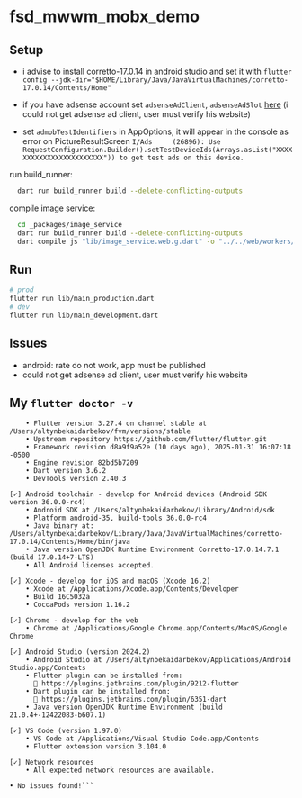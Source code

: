 # fsd_mwwm_mobx_demo

## Setup

- i advise to install corretto-17.0.14 in android studio and set it with
  `flutter config --jdk-dir="$HOME/Library/Java/JavaVirtualMachines/corretto-17.0.14/Contents/Home"`

- if you have adsense account set `adsenseAdClient`, `adsenseAdSlot` [here](https://github.com/altynbek132/fsd_mwwm_mobx_demo/blob/main/lib/shared/config/options.dart#L8-L9) (i could not get adsense ad client, user must verify his website)

- set `admobTestIdentifiers` in AppOptions, it will appear in the console as error on PictureResultScreen
  `I/Ads     (26896): Use RequestConfiguration.Builder().setTestDeviceIds(Arrays.asList("XXXXXXXXXXXXXXXXXXXXXXXX")) to get test ads on this device.`

run build_runner:

```bash
  dart run build_runner build --delete-conflicting-outputs
```

compile image service:

```bash
  cd _packages/image_service
  dart run build_runner build --delete-conflicting-outputs
  dart compile js "lib/image_service.web.g.dart" -o "../../web/workers/image_service.web.g.dart.js"
```

## Run

```bash
# prod
flutter run lib/main_production.dart
# dev
flutter run lib/main_development.dart
```

## Issues

- android: rate do not work, app must be published
- could not get adsense ad client, user must verify his website

## My `flutter doctor -v`

````[✓] Flutter (Channel stable, 3.27.4, on macOS 15.3 24D60 darwin-arm64, locale en-RU)
    • Flutter version 3.27.4 on channel stable at /Users/altynbekaidarbekov/fvm/versions/stable
    • Upstream repository https://github.com/flutter/flutter.git
    • Framework revision d8a9f9a52e (10 days ago), 2025-01-31 16:07:18 -0500
    • Engine revision 82bd5b7209
    • Dart version 3.6.2
    • DevTools version 2.40.3

[✓] Android toolchain - develop for Android devices (Android SDK version 36.0.0-rc4)
    • Android SDK at /Users/altynbekaidarbekov/Library/Android/sdk
    • Platform android-35, build-tools 36.0.0-rc4
    • Java binary at: /Users/altynbekaidarbekov/Library/Java/JavaVirtualMachines/corretto-17.0.14/Contents/Home/bin/java
    • Java version OpenJDK Runtime Environment Corretto-17.0.14.7.1 (build 17.0.14+7-LTS)
    • All Android licenses accepted.

[✓] Xcode - develop for iOS and macOS (Xcode 16.2)
    • Xcode at /Applications/Xcode.app/Contents/Developer
    • Build 16C5032a
    • CocoaPods version 1.16.2

[✓] Chrome - develop for the web
    • Chrome at /Applications/Google Chrome.app/Contents/MacOS/Google Chrome

[✓] Android Studio (version 2024.2)
    • Android Studio at /Users/altynbekaidarbekov/Applications/Android Studio.app/Contents
    • Flutter plugin can be installed from:
      🔨 https://plugins.jetbrains.com/plugin/9212-flutter
    • Dart plugin can be installed from:
      🔨 https://plugins.jetbrains.com/plugin/6351-dart
    • Java version OpenJDK Runtime Environment (build 21.0.4+-12422083-b607.1)

[✓] VS Code (version 1.97.0)
    • VS Code at /Applications/Visual Studio Code.app/Contents
    • Flutter extension version 3.104.0

[✓] Network resources
    • All expected network resources are available.

• No issues found!```
````
